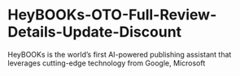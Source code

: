 # HeyBOOKs-OTO-Full-Review-Details-Update-Discount
HeyBOOKs is the world’s first AI-powered publishing assistant that leverages cutting-edge technology from Google, Microsoft
